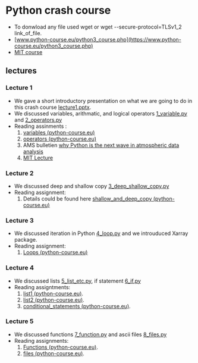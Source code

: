 # Python crash course
- To donwload any file used wget or wget --secure-protocol=TLSv1_2 link_of_file.
- [www.python-course.eu/python3_course.php](https://www.python-course.eu/python3_course.php)
- [MIT course](https://ocw.mit.edu/courses/electrical-engineering-and-computer-science/6-189-a-gentle-introduction-to-programming-using-python-january-iap-2011/readings/)

## lectures 
### Lecture 1
- We gave a short introductory presentation on what we are going to do in this crash course [lecture1.pptx](lectures/lecture1.pptx). 
- We discussed variables, arithmatic, and logical operators [1_variable.py](1_variable.py) and [2_operators.py](2_operators.py)
- Reading assinments : 
  1. [variables (python-course.eu)](https://python-course.eu/python-tutorial/data-types-and-variables.php) 
  2. [operators (python-course.eu)](https://python-course.eu/python-tutorial/operators.php)
  3. AMS bulletien [why Python is the next wave in atmospheric data analysis](lectures/why_python_is_the_next_wave_in_earth_sciences_computing.pdf)  
  4. [MIT Lecture](https://www.greenteapress.com/thinkpython/thinkCSpy/html/chap02.html)
### Lecture 2
- We discussed deep and shallow copy [3_deep_shallow_copy.py](lectures/3_deep_shallow_copy.py)
- Reading assignment:
  1. Details could be found here [shallow_and_deep_copy (python-course.eu)](https://python-course.eu/python-tutorial/shallow-and-deep-copy.php)
### Lecture 3
- We discussed iteration in Python [4_loop.py](4_loop.py) and we introuduced Xarray package.
- Reading assignment:
  1. [Loops (python-course.eu)](https://python-course.eu/python-tutorial/for-loop.php)
### Lecture 4
- We discussed lists [5_list_etc.py](5_list_etc.py), if statement [6_if.py](6_if.py) 
- Reading assigntments:
  1. [list1 (python-course.eu)](https://python-course.eu/python-tutorial/sequential-data-types.php).
  2. [list2 (python-course.eu)](https://python-course.eu/python-tutorial/list-manipulation.php).
  3. [conditional_statements (python-course.eu)](https://python-course.eu/python-tutorial/conditional-statements.php). 

### Lecture 5
- We discussed functions [7_function.py](7_function.py) and ascii files [8_files.py](8_files.py)
- Reading assignments:
  1. [Functions (python-course.eu)](https://python-course.eu/python-tutorial/functions.php).
  2. [files (python-course.eu)](https://python-course.eu/python-tutorial/file-management.php).


